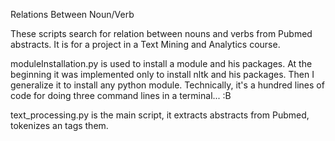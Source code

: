 Relations Between Noun/Verb

These scripts search for relation between nouns and verbs from Pubmed abstracts.
It is for a project in a Text Mining and Analytics course.

moduleInstallation.py is used to install a module and his packages.
At the beginning it was implemented only to install nltk and his packages. Then I generalize it to install any python module. 
Technically, it's a hundred lines of code for doing three command lines in a terminal... :B

text_processing.py is the main script, it extracts abstracts from Pubmed, tokenizes an tags them.